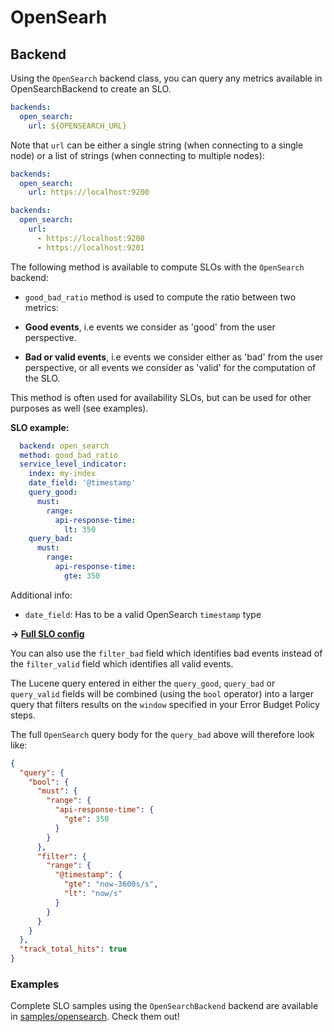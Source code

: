 # OpenSearh

## Backend

Using the `OpenSearch` backend class, you can query any metrics available in OpenSearchBackend to create an SLO.

```yaml
backends:
  open_search:
    url: ${OPENSEARCH_URL}
```

Note that `url` can be either a single string (when connecting to a single node) or a list of strings (when connecting to multiple nodes):

```yaml
backends:
  open_search:
    url: https://localhost:9200
```

```yaml
backends:
  open_search:
    url:
      - https://localhost:9200
      - https://localhost:9201
```

The following method is available to compute SLOs with the `OpenSearch` backend:

* `good_bad_ratio` method is used to compute the ratio between two metrics:

* **Good events**, i.e events we consider as 'good' from the user perspective.
* **Bad or valid events**, i.e events we consider either as 'bad' from the user perspective, or all events we consider as 'valid' for the computation of the SLO.

This method is often used for availability SLOs, but can be used for other purposes as well (see examples).

**SLO example:**

```yaml
  backend: open_search
  method: good_bad_ratio
  service_level_indicator:
    index: my-index
    date_field: '@timestamp'
    query_good:
      must:
        range:
          api-response-time:
            lt: 350
    query_bad:
      must:
        range:
          api-response-time:
            gte: 350
```

Additional info:

* `date_field`: Has to be a valid OpenSearch `timestamp` type

**&rightarrow; [Full SLO config](../../samples/opensearch/slo_opensearch_latency_sli.yaml)**

You can also use the `filter_bad` field which identifies bad events instead of the `filter_valid` field which identifies all valid events.

The Lucene query entered in either the `query_good`, `query_bad` or `query_valid` fields will be combined (using the `bool` operator) into a larger query that filters results on the `window` specified in your Error Budget Policy steps.

The full `OpenSearch` query body for the `query_bad` above will therefore look like:

```json
{
  "query": {
    "bool": {
      "must": {
        "range": {
          "api-response-time": {
            "gte": 350
          }
        }
      },
      "filter": {
        "range": {
          "@timestamp": {
            "gte": "now-3600s/s",
            "lt": "now/s"
          }
        }
      }
    }
  },
  "track_total_hits": true
}
```

### Examples

Complete SLO samples using the `OpenSearchBackend` backend are available in [samples/opensearch](../../samples/opensearch). Check them out!
